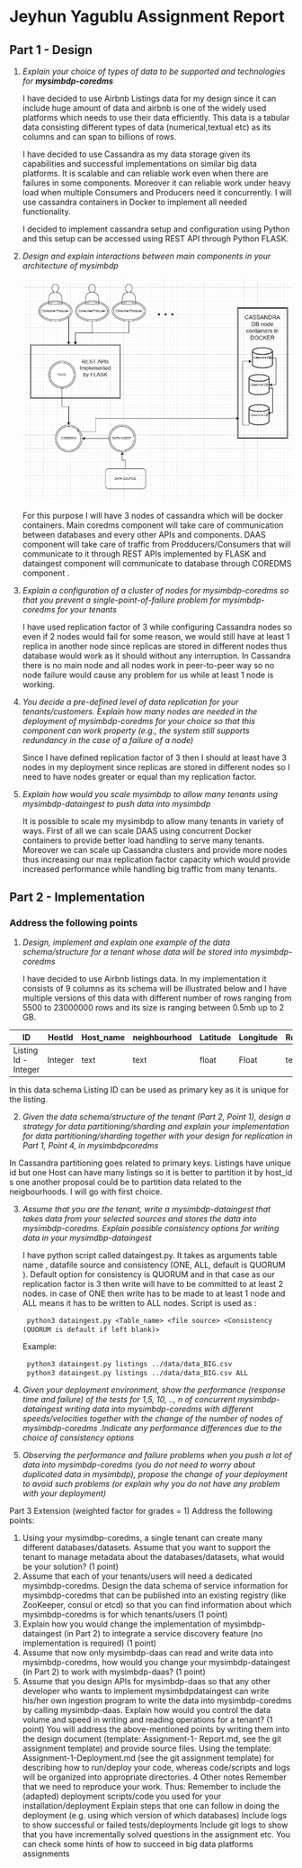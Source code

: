 # Jeyhun Yagublu Assignment Report

## Part 1 - Design

1. *Explain your choice of types of data to be supported and technologies for*  ***mysimbdp-coredms***
    

    I have decided to use Airbnb Listings data for my design since it can include huge amount of data and airbnb is one of the widely used platforms which needs to use their data efficiently. This data is a tabular data consisting different types of data (numerical,textual etc) as its columns and can span to billions of rows. 
    
    I have decided to use Cassandra as my data storage given its capabilities and successful implementations on similar big data platforms. It is scalable and  can reliable work even when there are failures in some components. Moreover it can reliable work under heavy load when multiple Consumers and Producers need it concurrently. I will use cassandra containers in Docker to implement all needed functionality.

    I decided to implement cassandra setup and configuration using Python and this setup can be accessed using REST API through Python FLASK.




2. *Design and explain interactions between main components in your architecture of mysimbdp*


  
    ![Design Schema](Design_Schema.jpg "Design Schema")

    For this purpose I will have 3 nodes of cassandra which will be docker containers. Main coredms component will take care of communication between databases and every other APIs and components. DAAS component will take care of traffic from Prodducers/Consumers that will communicate to it through REST APIs  implemented by FLASK and dataingest component will communicate to database through  COREDMS component .



3. *Explain a configuration of a cluster of nodes for mysimbdp-coredms so that you prevent a single-point-of-failure problem for mysimbdp-coredms for your tenants* 


    I have used replication factor of 3  while configuring Cassandra nodes so even if 2 nodes would fail for some reason, we would still have at least 1 replica in another node since replicas are stored in different nodes thus database would work as it should without any interruption. In Cassandra there is no main node and all nodes work in peer-to-peer way so no node failure would cause any problem for us while at least 1 node is working.



4. *You decide a pre-defined level of data replication for your tenants/customers. Explain how many nodes are needed in the deployment of mysimbdp-coredms for your choice so that this component can work property (e.g., the system still supports redundancy in the case of a failure of a node)*

    Since I have defined replication factor of 3 then I should at least have  3 nodes in my deployment since replicas are stored in different nodes so I need to have nodes greater or equal than my replication factor.



5. *Explain how would you scale mysimbdp to allow many tenants using mysimbdp-dataingest to push data into mysimbdp*

    It is possible to scale my mysimbdp to allow many tenants in variety of ways. First of all we can scale DAAS using concurrent Docker containers to provide better load handling to serve many tenants. Moreover we can scale up Cassandra clusters and provide more nodes thus increasing our max replication factor capacity which would provide increased performance while handling big traffic from many tenants.



## Part 2 - Implementation 
### Address the following points


1. *Design, implement and explain one example of the data schema/structure for a tenant whose data will be stored into
mysimbdp-coredms*

    I have decided to use Airbnb listings data. In my implementation it consists of 9 columns as its schema will be illustrated below and I have multiple versions of this data with different number of rows ranging from 5500 to 23000000 rows and its size is ranging between 0.5mb  up to 2 GB.

| ID      | HostId | Host_name      | neighbourhood | Latitude      | Longitude | Room_type      | Price | Availability_365  | 
| ----------- | ----------- | ----------- | ----------- | ----------- | ----------- | ----------- | ----------- | ----------- |
| Listing Id -  Integer      |  Integer    |text    | text    | float    | Float    |  text    | Integer    |Availability - Integer   |



In this data schema Listing ID can be used as primary key as it is unique for the listing.

2. *Given the data schema/structure of the tenant (Part 2, Point 1), design a strategy for data partitioning/sharding and explain your implementation for data partitioning/sharding together with your design for replication in Part 1, Point 4, in mysimbdpcoredms*

In Cassandra partitioning goes related to primary keys. Listings have unique id but one Host can have many listings so it is better to partition it by host_id s  one another proposal could be to partition data related to the neigbourhoods. I will go with first choice.


3. *Assume that you are the tenant, write a mysimbdp-dataingest that takes data from your selected sources and stores the data into mysimbdp-coredms. Explain possible consistency options for writing data in your mysimdbp-dataingest*

    I have python script called dataingest.py. It takes as arguments table name , datafile source and consistency (ONE, ALL, default is QUORUM ). Default option for consistency is QUORUM and in that case as our replication factor is 3 then write will have to be committed to at least 2 nodes. in case of ONE then write has to be made to at least 1 node and ALL means it has to be written to ALL nodes.
    Script is used as :

        python3 dataingest.py <Table_name> <file source> <Consistency (QUORUM is default if left blank)>

    Example:

        python3 dataingest.py listings ../data/data_BIG.csv 
        python3 dataingest.py listings ../data/data_BIG.csv ALL


4. *Given your deployment environment, show the performance (response time and failure) of the tests for 1,5, 10, .., n of concurrent mysimbdp-dataingest writing data into mysimbdp-coredms with different speeds/velocities together with the change of the number of nodes of mysimbdp-coredms .Indicate any performance differences due to the choice of consistency options*






5. *Observing the performance and failure problems when you push a lot of data into mysimbdp-coredms (you do not need to worry about duplicated data in mysimbdp), propose the change of your deployment to avoid such problems (or explain why you do not have any problem with your deployment)*





Part 3 Extension (weighted factor for grades = 1)
Address the following points:
1. Using your mysimdbp-coredms, a single tenant can create many different databases/datasets. Assume that you want to
support the tenant to manage metadata about the databases/datasets, what would be your solution? (1 point)
2. Assume that each of your tenants/users will need a dedicated mysimbdp-coredms. Design the data schema of service
information for mysimbdp-coredms that can be published into an existing registry (like ZooKeeper, consul or etcd) so that
you can find information about which mysimbdp-coredms is for which tenants/users (1 point)
3. Explain how you would change the implementation of mysimbdp-dataingest (in Part 2) to integrate a service discovery
feature (no implementation is required) (1 point)
4. Assume that now only mysimbdp-daas can read and write data into mysimbdp-coredms, how would you change your
mysimbdp-dataingest (in Part 2) to work with mysimbdp-daas? (1 point)
5. Assume that you design APIs for mysimbdp-daas so that any other developer who wants to implement mysimbdpdataingest can write his/her own ingestion program to write the data into mysimbdp-coredms by calling mysimbdp-daas.
Explain how would you control the data volume and speed in writing and reading operations for a tenant? (1 point)
You will address the above-mentioned points by writing them into the design document (template: Assignment-1-
Report.md, see the git assignment template) and provide source files.
Using the template: Assignment-1-Deployment.md (see the git assignment template) for describing how to run/deploy
your code, whereas code/scripts and logs will be organized into appropriate directories.
4 Other notes
Remember that we need to reproduce your work. Thus:
Remember to include the (adapted) deployment scripts/code you used for your installation/deployment
Explain steps that one can follow in doing the deployment (e.g. using which version of which databases)
Include logs to show successful or failed tests/deployments
Include git logs to show that you have incrementally solved questions in the assignment
etc.
You can check some hints of how to succeed in big data platforms assignments